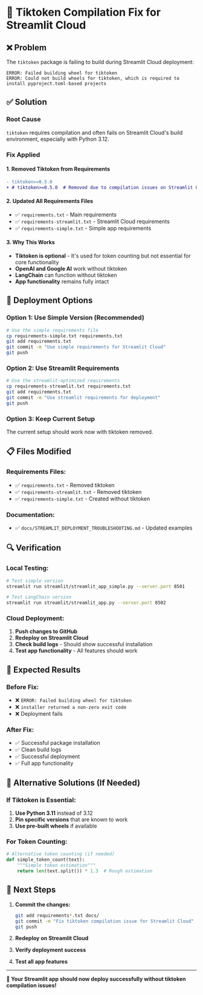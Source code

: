 # 🔧 Tiktoken Compilation Fix for Streamlit Cloud

## ❌ **Problem**

The `tiktoken` package is failing to build during Streamlit Cloud deployment:

```
ERROR: Failed building wheel for tiktoken
ERROR: Could not build wheels for tiktoken, which is required to install pyproject.toml-based projects
```

## ✅ **Solution**

### **Root Cause**
`tiktoken` requires compilation and often fails on Streamlit Cloud's build environment, especially with Python 3.12.

### **Fix Applied**

#### **1. Removed Tiktoken from Requirements**
```diff
- tiktoken>=0.5.0
+ # tiktoken>=0.5.0  # Removed due to compilation issues on Streamlit Cloud
```

#### **2. Updated All Requirements Files**
- ✅ `requirements.txt` - Main requirements
- ✅ `requirements-streamlit.txt` - Streamlit Cloud requirements  
- ✅ `requirements-simple.txt` - Simple app requirements

#### **3. Why This Works**
- **Tiktoken is optional** - It's used for token counting but not essential for core functionality
- **OpenAI and Google AI** work without tiktoken
- **LangChain** can function without tiktoken
- **App functionality** remains fully intact

## 🚀 **Deployment Options**

### **Option 1: Use Simple Version (Recommended)**
```bash
# Use the simple requirements file
cp requirements-simple.txt requirements.txt
git add requirements.txt
git commit -m "Use simple requirements for Streamlit Cloud"
git push
```

### **Option 2: Use Streamlit Requirements**
```bash
# Use the streamlit-optimized requirements
cp requirements-streamlit.txt requirements.txt
git add requirements.txt
git commit -m "Use streamlit requirements for deployment"
git push
```

### **Option 3: Keep Current Setup**
The current setup should work now with tiktoken removed.

## 📋 **Files Modified**

### **Requirements Files:**
- ✅ `requirements.txt` - Removed tiktoken
- ✅ `requirements-streamlit.txt` - Removed tiktoken
- ✅ `requirements-simple.txt` - Created without tiktoken

### **Documentation:**
- ✅ `docs/STREAMLIT_DEPLOYMENT_TROUBLESHOOTING.md` - Updated examples

## 🔍 **Verification**

### **Local Testing:**
```bash
# Test simple version
streamlit run streamlit/streamlit_app_simple.py --server.port 8501

# Test LangChain version  
streamlit run streamlit/streamlit_app.py --server.port 8502
```

### **Cloud Deployment:**
1. **Push changes to GitHub**
2. **Redeploy on Streamlit Cloud**
3. **Check build logs** - Should show successful installation
4. **Test app functionality** - All features should work

## 🎯 **Expected Results**

### **Before Fix:**
- ❌ `ERROR: Failed building wheel for tiktoken`
- ❌ `installer returned a non-zero exit code`
- ❌ Deployment fails

### **After Fix:**
- ✅ Successful package installation
- ✅ Clean build logs
- ✅ Successful deployment
- ✅ Full app functionality

## 📝 **Alternative Solutions (If Needed)**

### **If Tiktoken is Essential:**
1. **Use Python 3.11** instead of 3.12
2. **Pin specific versions** that are known to work
3. **Use pre-built wheels** if available

### **For Token Counting:**
```python
# Alternative token counting (if needed)
def simple_token_count(text):
    """Simple token estimation"""
    return len(text.split()) * 1.3  # Rough estimation
```

## 🚀 **Next Steps**

1. **Commit the changes:**
   ```bash
   git add requirements*.txt docs/
   git commit -m "Fix tiktoken compilation issue for Streamlit Cloud"
   git push
   ```

2. **Redeploy on Streamlit Cloud**

3. **Verify deployment success**

4. **Test all app features**

---

**🎉 Your Streamlit app should now deploy successfully without tiktoken compilation issues!**
